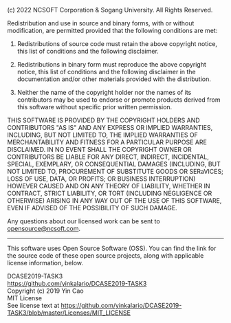 (c) 2022 NCSOFT Corporation & Sogang University. All Rights Reserved.

Redistribution and use in source and binary forms, with or without modification, are permitted provided that the following conditions are met:

1. Redistributions of source code must retain the above copyright notice, this list of conditions and the following disclaimer.

2. Redistributions in binary form must reproduce the above copyright notice, this list of conditions and the following disclaimer in the documentation and/or other materials provided with the distribution.

3. Neither the name of the copyright holder nor the names of its contributors may be used to endorse or promote products derived from this software without specific prior written permission.

THIS SOFTWARE IS PROVIDED BY THE COPYRIGHT HOLDERS AND CONTRIBUTORS "AS IS" AND ANY EXPRESS OR IMPLIED WARRANTIES, INCLUDING, BUT NOT LIMITED TO, THE IMPLIED WARRANTIES OF MERCHANTABILITY AND FITNESS FOR A PARTICULAR PURPOSE ARE DISCLAIMED. IN NO EVENT SHALL THE COPYRIGHT OWNER OR CONTRIBUTORS BE LIABLE FOR ANY DIRECT, INDIRECT, INCIDENTAL, SPECIAL, EXEMPLARY, OR CONSEQUENTIAL DAMAGES (INCLUDING, BUT NOT LIMITED TO, PROCUREMENT OF SUBSTITUTE GOODS OR SERaVICES; LOSS OF USE, DATA, OR PROFITS; OR BUSINESS INTERRUPTION) HOWEVER CAUSED AND ON ANY THEORY OF LIABILITY, WHETHER IN CONTRACT, STRICT LIABILITY, OR TORT (INCLUDING NEGLIGENCE OR OTHERWISE) ARISING IN ANY WAY OUT OF THE USE OF THIS SOFTWARE, EVEN IF ADVISED OF THE POSSIBILITY OF SUCH DAMAGE.

Any questions about our licensed work can be sent to opensource@ncsoft.com.
________________________________________

This software uses Open Source Software (OSS). You can find the link for the source code of these open source projects, along with applicable license information, below.

DCASE2019-TASK3 <br>
https://github.com/yinkalario/DCASE2019-TASK3 <br>
Copyright (c) 2019 Yin Cao <br>
MIT License <br>
See license text at https://github.com/yinkalario/DCASE2019-TASK3/blob/master/Licenses/MIT_LICENSE
